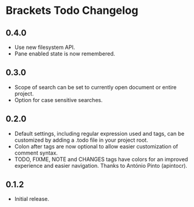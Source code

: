 # Brackets Todo Changelog

## 0.4.0
* Use new filesystem API.
* Pane enabled state is now remembered.

## 0.3.0
* Scope of search can be set to currently open document or entire project.
* Option for case sensitive searches.

## 0.2.0
* Default settings, including regular expression used and tags, can be customized by adding a .todo file in your project root.
* Colon after tags are now optional to allow easier customization of comment syntax.
* TODO, FIXME, NOTE and CHANGES tags have colors for an improved experience and easier navigation. Thanks to António Pinto (apintocr).

## 0.1.2
* Initial release.